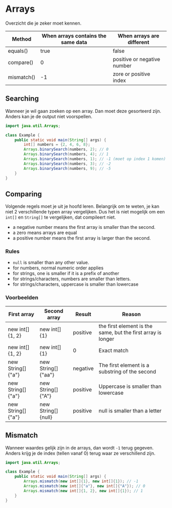 # Arrays

Overzicht die je zeker moet kennen.

| Method     | When arrays contains the same data | When arrays are different   |
|------------|------------------------------------|-----------------------------|
| equals()   | true                               | false                       |
| compare()  | 0                                  | positive or negative number |
| mismatch() | -1                                 | zore or positive index      |

## Searching

Wanneer je wil gaan zoeken op een array. Dan moet deze gesorteerd zijn. Anders kan je de output niet voorspellen.

```java
import java.util.Arrays;

class Example {
    public static void main(String[] args) {
        int[] numbers = {2, 4, 6, 8};
        Arrays.binarySearch(numbers, 2); // 0
        Arrays.binarySearch(numbers, 4); // 1
        Arrays.binarySearch(numbers, 1); // -1 (moet op index 1 komen)
        Arrays.binarySearch(numbers, 3); // -2 
        Arrays.binarySearch(numbers, 9); // -5
    }
}
```

## Comparing

Volgende regels moet je uit je hoofd leren. Belangrijk om te weten, je kan niet 2 verschillende typen array vergelijken.
Dus het is niet mogelijk om een `int[]` en `String[]` te vergelijken, dat compileert niet.

- a negative number means the first array is smaller than the second.
- a zero means arrays are equal
- a positive number means the first array is larger than the second.

### Rules

- `null` is smaller than any other value.
- for numbers, normal numeric order applies
- for strings, one is smaller if it is a prefix of another
- for strings/characters, numbers are smaller than letters.
- for strings/characters, uppercase is smaller than lowercase

### Voorbeelden

| First array       | Second array       | Result   | Reason                                                       |
|-------------------|--------------------|----------|--------------------------------------------------------------|
| new int[]{1, 2}   | new int[]{1}       | positive | the first element is the same, but the first array is longer |
| new int[]{1, 2}   | new int[]{1}       | 0        | Exact match                                                  |
| new String[]{"a"} | new String[]{"aa"} | negative | The first element is a substring of the second               |
| new String[]{"a"} | new String[]{"A"}  | positive | Uppercase is smaller than lowercase                          |
| new String[]{"a"} | new String[]{null} | positive | null is smaller than a letter                                |

## Mismatch

Wanneer waardes gelijk zijn in de arrays, dan wordt `-1` terug gegeven.
Anders krijg je de index (tellen vanaf 0) terug waar ze verschillend zijn.

```java
import java.util.Arrays;

class Example {
    public static void main(String[] args) {
        Arrays.mismatch(new int[]{1}, new int[]{1}); // -1
        Arrays.mismatch(new int[]{"a"}, new int[]{"A"}); // 0
        Arrays.mismatch(new int[]{1, 2}, new int[]{1}); // 1
    }
}
```
